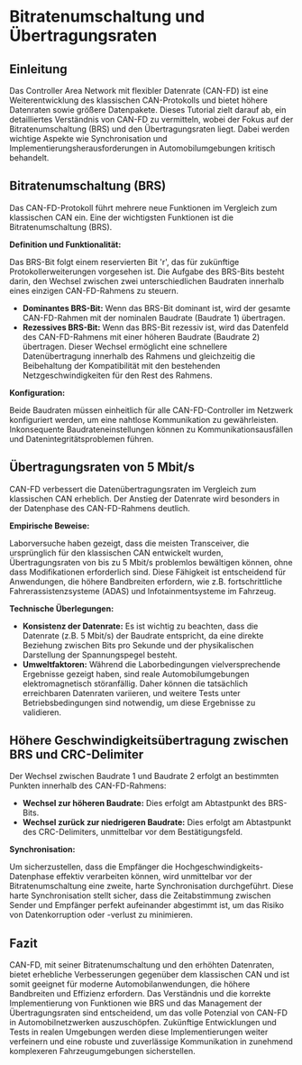 # Bitratenumschaltung und Übertragungsraten

## Einleitung

Das Controller Area Network mit flexibler Datenrate (CAN-FD) ist eine Weiterentwicklung des klassischen CAN-Protokolls und bietet höhere Datenraten sowie größere Datenpakete. Dieses Tutorial zielt darauf ab, ein detailliertes Verständnis von CAN-FD zu vermitteln, wobei der Fokus auf der Bitratenumschaltung (BRS) und den Übertragungsraten liegt. Dabei werden wichtige Aspekte wie Synchronisation und Implementierungsherausforderungen in Automobilumgebungen kritisch behandelt.

## Bitratenumschaltung (BRS)

Das CAN-FD-Protokoll führt mehrere neue Funktionen im Vergleich zum klassischen CAN ein. Eine der wichtigsten Funktionen ist die Bitratenumschaltung (BRS).

**Definition und Funktionalität:**

Das BRS-Bit folgt einem reservierten Bit 'r', das für zukünftige Protokollerweiterungen vorgesehen ist. Die Aufgabe des BRS-Bits besteht darin, den Wechsel zwischen zwei unterschiedlichen Baudraten innerhalb eines einzigen CAN-FD-Rahmens zu steuern.

- **Dominantes BRS-Bit:** Wenn das BRS-Bit dominant ist, wird der gesamte CAN-FD-Rahmen mit der nominalen Baudrate (Baudrate 1) übertragen.
- **Rezessives BRS-Bit:** Wenn das BRS-Bit rezessiv ist, wird das Datenfeld des CAN-FD-Rahmens mit einer höheren Baudrate (Baudrate 2) übertragen. Dieser Wechsel ermöglicht eine schnellere Datenübertragung innerhalb des Rahmens und gleichzeitig die Beibehaltung der Kompatibilität mit den bestehenden Netzgeschwindigkeiten für den Rest des Rahmens.

**Konfiguration:**

Beide Baudraten müssen einheitlich für alle CAN-FD-Controller im Netzwerk konfiguriert werden, um eine nahtlose Kommunikation zu gewährleisten. Inkonsequente Baudrateneinstellungen können zu Kommunikationsausfällen und Datenintegritätsproblemen führen.

## Übertragungsraten von 5 Mbit/s

CAN-FD verbessert die Datenübertragungsraten im Vergleich zum klassischen CAN erheblich. Der Anstieg der Datenrate wird besonders in der Datenphase des CAN-FD-Rahmens deutlich.

**Empirische Beweise:**

Laborversuche haben gezeigt, dass die meisten Transceiver, die ursprünglich für den klassischen CAN entwickelt wurden, Übertragungsraten von bis zu 5 Mbit/s problemlos bewältigen können, ohne dass Modifikationen erforderlich sind. Diese Fähigkeit ist entscheidend für Anwendungen, die höhere Bandbreiten erfordern, wie z.B. fortschrittliche Fahrerassistenzsysteme (ADAS) und Infotainmentsysteme im Fahrzeug.

**Technische Überlegungen:**

- **Konsistenz der Datenrate:** Es ist wichtig zu beachten, dass die Datenrate (z.B. 5 Mbit/s) der Baudrate entspricht, da eine direkte Beziehung zwischen Bits pro Sekunde und der physikalischen Darstellung der Spannungspegel besteht.
- **Umweltfaktoren:** Während die Laborbedingungen vielversprechende Ergebnisse gezeigt haben, sind reale Automobilumgebungen elektromagnetisch störanfällig. Daher können die tatsächlich erreichbaren Datenraten variieren, und weitere Tests unter Betriebsbedingungen sind notwendig, um diese Ergebnisse zu validieren.

## Höhere Geschwindigkeitsübertragung zwischen BRS und CRC-Delimiter

Der Wechsel zwischen Baudrate 1 und Baudrate 2 erfolgt an bestimmten Punkten innerhalb des CAN-FD-Rahmens:

- **Wechsel zur höheren Baudrate:** Dies erfolgt am Abtastpunkt des BRS-Bits.
- **Wechsel zurück zur niedrigeren Baudrate:** Dies erfolgt am Abtastpunkt des CRC-Delimiters, unmittelbar vor dem Bestätigungsfeld.

**Synchronisation:**

Um sicherzustellen, dass die Empfänger die Hochgeschwindigkeits-Datenphase effektiv verarbeiten können, wird unmittelbar vor der Bitratenumschaltung eine zweite, harte Synchronisation durchgeführt. Diese harte Synchronisation stellt sicher, dass die Zeitabstimmung zwischen Sender und Empfänger perfekt aufeinander abgestimmt ist, um das Risiko von Datenkorruption oder -verlust zu minimieren.

## Fazit

CAN-FD, mit seiner Bitratenumschaltung und den erhöhten Datenraten, bietet erhebliche Verbesserungen gegenüber dem klassischen CAN und ist somit geeignet für moderne Automobilanwendungen, die höhere Bandbreiten und Effizienz erfordern. Das Verständnis und die korrekte Implementierung von Funktionen wie BRS und das Management der Übertragungsraten sind entscheidend, um das volle Potenzial von CAN-FD in Automobilnetzwerken auszuschöpfen. Zukünftige Entwicklungen und Tests in realen Umgebungen werden diese Implementierungen weiter verfeinern und eine robuste und zuverlässige Kommunikation in zunehmend komplexeren Fahrzeugumgebungen sicherstellen.